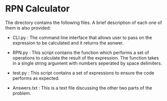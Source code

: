 # RPN Calculator
The directory contains the following files. A brief description of each one of them is also provided:


- CLI.py : The command line interface that allows user to pass on the expression to be calculated and it returns the asnwer. 

- RPN.py : This script contains the function which performs a set of operations to calculate the result of the expression. The function takes in a single string argument with numbers seperated by space delimiters. 

- test.py : This script contains a set of expressions to ensure the code performs as expected. 

- Answers.txt : This is a text file discussing the other two parts of the problem. 

 

